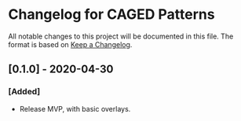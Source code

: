 # Changelog for CAGED Patterns

All notable changes to this project will be documented in this file. The format
is based on [Keep a Changelog](https://keepachangelog.com/en/1.0.0/).


## [0.1.0] - 2020-04-30

### [Added]
- Release MVP, with basic overlays.
